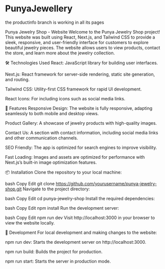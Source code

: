# PunyaJewellery


the productinfo branch is working in all its pages

Punya Jewelry Shop - Website
Welcome to the Punya Jewelry Shop project! This website was built using React, Next.js, and Tailwind CSS to provide a sleek, responsive, and user-friendly interface for customers to explore beautiful jewelry pieces. The website allows users to view products, contact the store, and learn more about the jewelry collection.

🛠️ Technologies Used
React: JavaScript library for building user interfaces.

Next.js: React framework for server-side rendering, static site generation, and routing.

Tailwind CSS: Utility-first CSS framework for rapid UI development.

React Icons: For including icons such as social media links.

🚀 Features
Responsive Design: The website is fully responsive, adapting seamlessly to both mobile and desktop views.

Product Gallery: A showcase of jewelry products with high-quality images.

Contact Us: A section with contact information, including social media links and other communication channels.

SEO Friendly: The app is optimized for search engines to improve visibility.

Fast Loading: Images and assets are optimized for performance with Next.js’s built-in image optimization features.

📦 Installation
Clone the repository to your local machine:

bash
Copy
Edit
git clone https://github.com/yourusername/punya-jewelry-shop.git
Navigate to the project directory:

bash
Copy
Edit
cd punya-jewelry-shop
Install the required dependencies:

bash
Copy
Edit
npm install
Run the development server:

bash
Copy
Edit
npm run dev
Visit http://localhost:3000 in your browser to view the website locally.

🔨 Development
For local development and making changes to the website:

npm run dev: Starts the development server on http://localhost:3000.

npm run build: Builds the project for production.

npm run start: Starts the server in production mode.
